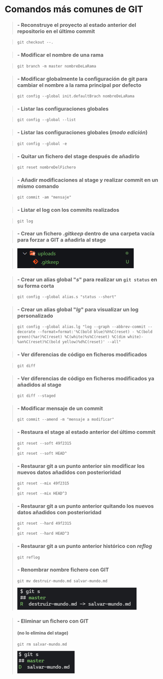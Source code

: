 # Comandos más comunes de GIT

> ### - Reconstruye el proyecto al estado anterior del repositorio en el último commit

>```
> git checkout --.
>```

> ### - Modificar el nombre de una **rama**

>```
> git branch -m master nombreDeLaRama
>```

> ### - Modificar globalmente la configuración de git para cambiar el nombre a la **rama** principal por defecto

>```
> git config --global init.defaultBrach nombreDeLaRama
>```

> ### - Listar las configuraciones globales

>```
> git config --global --list
>```

> ### - Listar las configuraciones globales (_modo edición_)

>```
> git config --global -e
>```

> ### - Quitar un fichero del stage después de añadirlo

>```
> git reset nombreDelFichero
>```

> ### - Añadir modificaciones al stage y realizar commit en un mismo comando

>```
> git commit -am "mensaje"
>```

> ### - Listar el log con los commits realizados

>```
> git log
>```

> ### - Crear un fichero **_.gitkeep_** dentro de una carpeta vacía para forzar a GIT a añadirla al stage

> ![gitkeep](gitkeep.png)

> ### - Crear un **alias** global "**_s_**" para realizar un `git status` en su forma corta

>```
> git config --global alias.s "status --short"
>```

> ### - Crear un **alias** global "**_lg_**" para visualizar un log personalizado

>```
> git config --global alias.lg "log --graph --abbrev-commit --decorate --format=format:'%C(bold blue)%h%C(reset) - %C(bold green)(%ar)%C(reset) %C(white)%s%C(reset) %C(dim white)- %an%C(reset)%C(bold yellow)%d%C(reset)' --all"
>```

> ### - Ver diferencias de código en ficheros modificados

>```
> git diff
>```

> ### - Ver diferencias de código en ficheros modificados ya añadidos al **stage**

>```
> git diff --staged
>```

> ### - Modificar mensaje de un commit
>```
> git commit --amend -m "mensaje a modificar"
>```

> ### - Restaura el stage al estado anterior del último commit
> ```
> git reset --soft 49f2315
> o
> git reset --soft HEAD^
> ```

> ### - Restaurar git a un punto anterior sin modificar los nuevos datos añadidos con posterioridad
> ```
> git reset --mix 49f2315
> o
> git reset --mix HEAD^3
> ```

> ### - Restaurar git a un punto anterior quitando los nuevos datos añadidos con posterioridad
> ```
> git reset --hard 49f2315
> o
> git reset --hard HEAD^3
> ```

> ### - Restaurar git a un punto anterior histórico con **_reflog_**
> ```
> git reflog
> ```
> ### - Renombrar nombre fichero con **GIT**
> ```
> git mv destruir-mundo.md salvar-mundo.md
> ```
> ![salvar-mundo](salvar-mundo.png)

> ### - Eliminar un fichero con **GIT**
> #### (no lo elimina del stage)
> ```
> git rm salvar-mundo.md
> ```
> ![salvar-mundoGITrm](salvar-mundoGITrm.png)